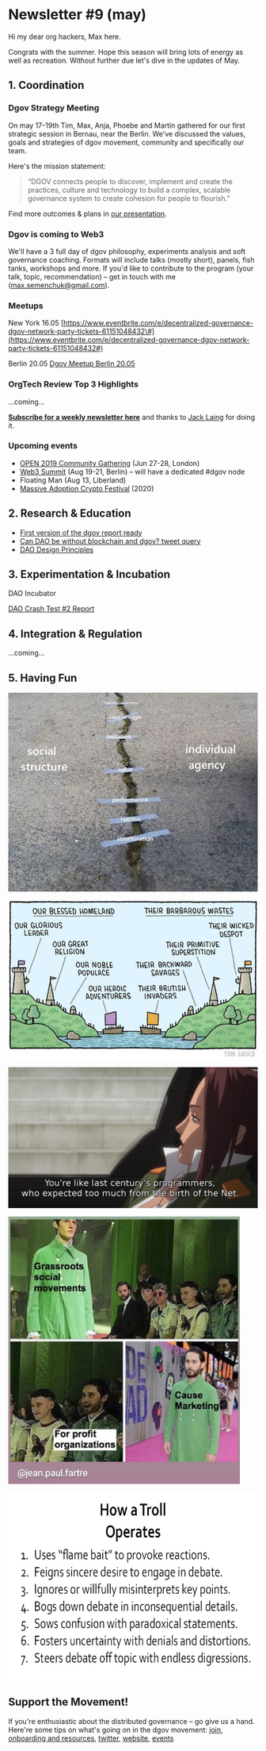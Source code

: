 # Newsletter \#9 \(may\)

Hi my dear org hackers, Max here.

Congrats with the summer. Hope this season will bring lots of energy as well as recreation. Without further due let's dive in the updates of May.

## 1. Coordination

### Dgov Strategy Meeting

On may 17-19th Tim, Max, Anja, Phoebe and Martin gathered for our first strategic session in Bernau, near the Berlin. We've discussed the values, goals and strategies of dgov movement, community and specifically our team. 

Here's the mission statement:

> “DGOV connects people to discover, implement and create the practices, culture and technology to build a complex, scalable governance system to create cohesion for people to flourish.”

Find more outcomes & plans in [our presentation](https://docs.google.com/presentation/d/1NB8sucaIaBXqi_pKu6hWpd_IQbfiC_fqY959A0IYTuQ/edit?usp=sharing).

### Dgov is coming to Web3

We'll have a 3 full day of dgov philosophy, experiments analysis and soft governance coaching. Formats will include talks \(mostly short\), panels, fish tanks, workshops and more. If you'd like to contribute to the program \(your talk, topic, recommendation\) – get in touch with me \(max.semenchuk@gmail.com\).

### Meetups

New York 16.05 [https://www.eventbrite.com/e/decentralized-governance-dgov-network-party-tickets-61151048432\#](https://www.eventbrite.com/e/decentralized-governance-dgov-network-party-tickets-61151048432#)

Berlin 20.05 [Dgov Meetup Berlin 20.05](https://forum.dgov.foundation/t/dgov-meetup-berlin-20-05/51)

### OrgTech Review Top 3 **Highlights**

...coming...

[**Subscribe for a weekly newsletter here**](https://orgtech.substack.com/) and thanks to [Jack Laing](https://twitter.com/JackALaing) for doing it.

### Upcoming events

* [OPEN 2019 Community Gathering](https://open.coop/events/open-2019-community-gathering-decentralised-collaboration/) \(Jun 27-28, London\)
* [Web3 Summit](https://web3summit.com/) \(Aug 19-21, Berlin\) – will have a dedicated \#dgov node
* Floating Man \(Aug 13, Liberland\)
* [Massive Adoption Crypto Festival](https://www.massiveadoption.com/) \(2020\)

## 2. Research & Education

* [First version of the dgov report ready](https://dgov.gitbook.io/project/report-1/preliminary-research)
* [Can DAO be without blockchain and dgov? tweet query](https://twitter.com/maxsemenchuk/status/1133020336490995712)
* [DAO Design Principles](https://forum.dgov.foundation/t/dao-design-principles/48)

## 3. Experimentation & Incubation

DAO Incubator

[DAO Crash Test \#2 Report](https://forum.dgov.foundation/t/dao-crash-test-2-report/52)

## 4. Integration & Regulation

...coming...

## 5. Having Fun

![](../.gitbook/assets/image%20%2819%29.png)

![](../.gitbook/assets/image%20%285%29.png)

![](../.gitbook/assets/image%20%2844%29.png)

![](../.gitbook/assets/image%20%289%29.png)

![](../.gitbook/assets/image%20%283%29.png)

## Support the Movement!   <a id="DgovCompilation#3October2018-Events"></a>

If you're enthusiastic about the distributed governance – go give us a hand. Here're some tips on what's going on in the dgov movement: [join](https://dgov.foundation/#join), [onboarding and resources](../), [twitter](https://twitter.com/dgovearth), [website](http://dgov.foundation), [events](../dgov-industry-landscape.md)

